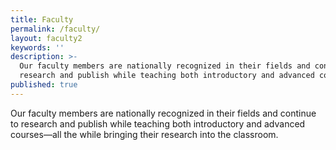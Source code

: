 ```yaml
---
title: Faculty
permalink: /faculty/
layout: faculty2
keywords: ''
description: >-
  Our faculty members are nationally recognized in their fields and continue to
  research and publish while teaching both introductory and advanced courses.
published: true
---
```

Our faculty members are nationally recognized in their fields and continue to research and publish while teaching both introductory and advanced courses—all the while bringing their research into the classroom.
